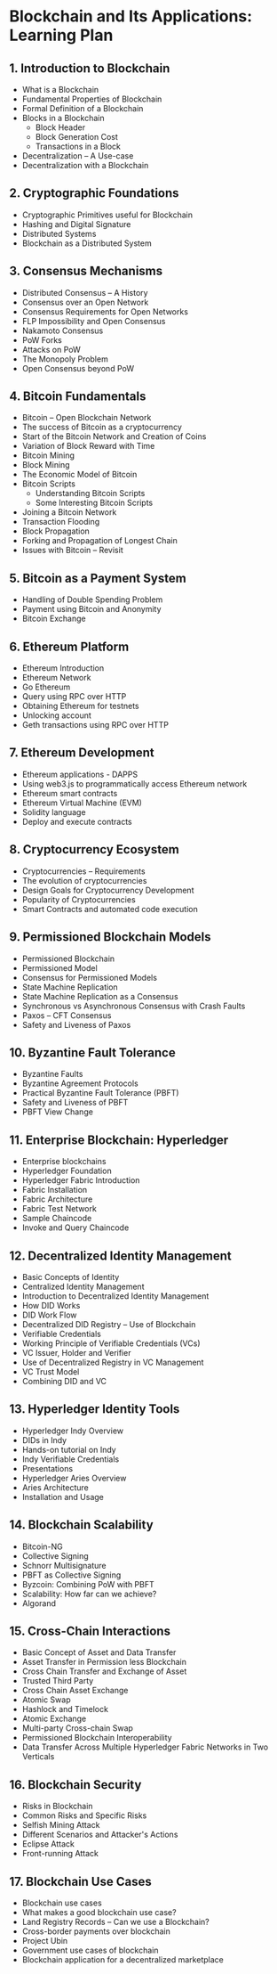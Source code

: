 # Blockchain and Its Applications: Learning Plan

## 1. Introduction to Blockchain
- What is a Blockchain
- Fundamental Properties of Blockchain
- Formal Definition of a Blockchain
- Blocks in a Blockchain
  - Block Header
  - Block Generation Cost
  - Transactions in a Block
- Decentralization – A Use-case
- Decentralization with a Blockchain

## 2. Cryptographic Foundations
- Cryptographic Primitives useful for Blockchain
- Hashing and Digital Signature
- Distributed Systems
- Blockchain as a Distributed System

## 3. Consensus Mechanisms
- Distributed Consensus – A History
- Consensus over an Open Network
- Consensus Requirements for Open Networks
- FLP Impossibility and Open Consensus
- Nakamoto Consensus
- PoW Forks
- Attacks on PoW
- The Monopoly Problem
- Open Consensus beyond PoW

## 4. Bitcoin Fundamentals
- Bitcoin – Open Blockchain Network
- The success of Bitcoin as a cryptocurrency
- Start of the Bitcoin Network and Creation of Coins
- Variation of Block Reward with Time
- Bitcoin Mining
- Block Mining
- The Economic Model of Bitcoin
- Bitcoin Scripts
  - Understanding Bitcoin Scripts
  - Some Interesting Bitcoin Scripts
- Joining a Bitcoin Network
- Transaction Flooding
- Block Propagation
- Forking and Propagation of Longest Chain
- Issues with Bitcoin – Revisit

## 5. Bitcoin as a Payment System
- Handling of Double Spending Problem
- Payment using Bitcoin and Anonymity
- Bitcoin Exchange

## 6. Ethereum Platform
- Ethereum Introduction
- Ethereum Network
- Go Ethereum
- Query using RPC over HTTP
- Obtaining Ethereum for testnets
- Unlocking account
- Geth transactions using RPC over HTTP

## 7. Ethereum Development
- Ethereum applications - DAPPS
- Using web3.js to programmatically access Ethereum network
- Ethereum smart contracts
- Ethereum Virtual Machine (EVM)
- Solidity language
- Deploy and execute contracts

## 8. Cryptocurrency Ecosystem
- Cryptocurrencies – Requirements
- The evolution of cryptocurrencies
- Design Goals for Cryptocurrency Development
- Popularity of Cryptocurrencies
- Smart Contracts and automated code execution

## 9. Permissioned Blockchain Models
- Permissioned Blockchain
- Permissioned Model
- Consensus for Permissioned Models
- State Machine Replication
- State Machine Replication as a Consensus
- Synchronous vs Asynchronous Consensus with Crash Faults
- Paxos – CFT Consensus
- Safety and Liveness of Paxos

## 10. Byzantine Fault Tolerance
- Byzantine Faults
- Byzantine Agreement Protocols
- Practical Byzantine Fault Tolerance (PBFT)
- Safety and Liveness of PBFT
- PBFT View Change

## 11. Enterprise Blockchain: Hyperledger
- Enterprise blockchains
- Hyperledger Foundation
- Hyperledger Fabric Introduction
- Fabric Installation
- Fabric Architecture
- Fabric Test Network
- Sample Chaincode
- Invoke and Query Chaincode

## 12. Decentralized Identity Management
- Basic Concepts of Identity
- Centralized Identity Management
- Introduction to Decentralized Identity Management
- How DID Works
- DID Work Flow
- Decentralized DID Registry – Use of Blockchain
- Verifiable Credentials
- Working Principle of Verifiable Credentials (VCs)
- VC Issuer, Holder and Verifier
- Use of Decentralized Registry in VC Management
- VC Trust Model
- Combining DID and VC

## 13. Hyperledger Identity Tools
- Hyperledger Indy Overview
- DIDs in Indy
- Hands-on tutorial on Indy
- Indy Verifiable Credentials
- Presentations
- Hyperledger Aries Overview
- Aries Architecture
- Installation and Usage

## 14. Blockchain Scalability
- Bitcoin-NG
- Collective Signing
- Schnorr Multisignature
- PBFT as Collective Signing
- Byzcoin: Combining PoW with PBFT
- Scalability: How far can we achieve?
- Algorand

## 15. Cross-Chain Interactions
- Basic Concept of Asset and Data Transfer
- Asset Transfer in Permission less Blockchain
- Cross Chain Transfer and Exchange of Asset
- Trusted Third Party
- Cross Chain Asset Exchange
- Atomic Swap
- Hashlock and Timelock
- Atomic Exchange
- Multi-party Cross-chain Swap
- Permissioned Blockchain Interoperability
- Data Transfer Across Multiple Hyperledger Fabric Networks in Two Verticals

## 16. Blockchain Security
- Risks in Blockchain
- Common Risks and Specific Risks
- Selfish Mining Attack
- Different Scenarios and Attacker's Actions
- Eclipse Attack
- Front-running Attack

## 17. Blockchain Use Cases
- Blockchain use cases
- What makes a good blockchain use case?
- Land Registry Records – Can we use a Blockchain?
- Cross-border payments over blockchain
- Project Ubin
- Government use cases of blockchain
- Blockchain application for a decentralized marketplace
